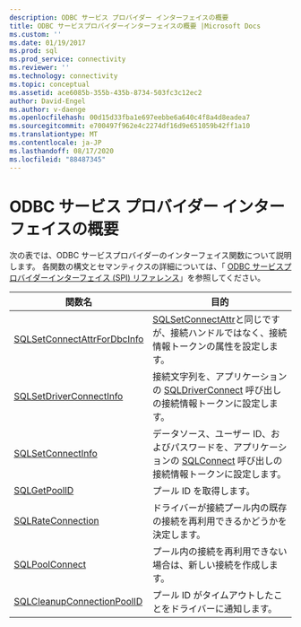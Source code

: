 ```yaml
---
description: ODBC サービス プロバイダー インターフェイスの概要
title: ODBC サービスプロバイダーインターフェイスの概要 |Microsoft Docs
ms.custom: ''
ms.date: 01/19/2017
ms.prod: sql
ms.prod_service: connectivity
ms.reviewer: ''
ms.technology: connectivity
ms.topic: conceptual
ms.assetid: ace6085b-355b-435b-8734-503fc3c12ec2
author: David-Engel
ms.author: v-daenge
ms.openlocfilehash: 00d15d33fba1e697eebbe6a640c4f8a4d8eadea7
ms.sourcegitcommit: e700497f962e4c2274df16d9e651059b42ff1a10
ms.translationtype: MT
ms.contentlocale: ja-JP
ms.lasthandoff: 08/17/2020
ms.locfileid: "88487345"
---
```

# <a name="odbc-service-provider-interface-summary"></a>ODBC サービス プロバイダー インターフェイスの概要
次の表では、ODBC サービスプロバイダーのインターフェイス関数について説明します。 各関数の構文とセマンティクスの詳細については、「 [ODBC サービスプロバイダーインターフェイス (SPI) リファレンス](../../../odbc/reference/syntax/odbc-service-provider-interface-spi-reference.md)」を参照してください。  
  
|関数名|目的|  
|-------------------|-------------|  
|[SQLSetConnectAttrForDbcInfo](../../../odbc/reference/syntax/sqldatasourcetodriver-function.md)|[SQLSetConnectAttr](../../../odbc/reference/syntax/sqlsetconnectattr-function.md)と同じですが、接続ハンドルではなく、接続情報トークンの属性を設定します。|  
|[SQLSetDriverConnectInfo](../../../odbc/reference/syntax/sqldrivertodatasource-function.md)|接続文字列を、アプリケーションの [SQLDriverConnect](../../../odbc/reference/syntax/sqldriverconnect-function.md) 呼び出しの接続情報トークンに設定します。|  
|[SQLSetConnectInfo](../../../odbc/reference/syntax/sqldatasourcetodriver-function.md)|データソース、ユーザー ID、およびパスワードを、アプリケーションの [SQLConnect](../../../odbc/reference/syntax/sqlconnect-function.md) 呼び出しの接続情報トークンに設定します。|  
|[SQLGetPoolID](../../../odbc/reference/syntax/sqldatasourcetodriver-function.md)|プール ID を取得します。|  
|[SQLRateConnection](../../../odbc/reference/syntax/sqldatasourcetodriver-function.md)|ドライバーが接続プール内の既存の接続を再利用できるかどうかを決定します。|  
|[SQLPoolConnect](../../../odbc/reference/syntax/sqldatasourcetodriver-function.md)|プール内の接続を再利用できない場合は、新しい接続を作成します。|  
|[SQLCleanupConnectionPoolID](../../../odbc/reference/syntax/sqldatasourcetodriver-function.md)|プール ID がタイムアウトしたことをドライバーに通知します。|
